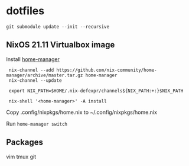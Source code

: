 # dotfiles

```
git submodule update --init --recursive
```

## NixOS 21.11 Virtualbox image

Install [home-manager](https://nix-community.github.io/home-manager/index.html#ch-installation)

```shell
 nix-channel --add https://github.com/nix-community/home-manager/archive/master.tar.gz home-manager
 nix-channel --update

 export NIX_PATH=$HOME/.nix-defexpr/channels${NIX_PATH:+:}$NIX_PATH

 nix-shell '<home-manager>' -A install
```

Copy .config/nixpkgs/home.nix to ~/.config/nixpkgs/home.nix

Run `home-manager switch`

## Packages
vim
tmux
git
